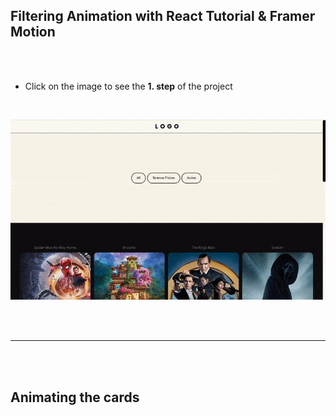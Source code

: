 ## Filtering Animation with React Tutorial & Framer Motion

<br>
<br>

- Click on the image to see the **1. step** of the project

<br>

[<img src="./src/img/filterin-success.gif"/>](https://github.com/nadiamariduena/movie-animated-filtering-react/tree/2-button-state-filtering-api-genres)

<br>
<br>

---

<br>
<br>

## Animating the cards
